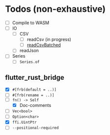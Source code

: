 # Todos (non-exhaustive)

- [ ] Compile to WASM
- [ ] IO
  - [ ] CSV
    - [ ] readCsv (in progress)
    - [ ] [readCsvBatched](https://pola-rs.github.io/polars/py-polars/html/reference/api/polars.read_csv_batched.html#polars.read_csv_batched)
  - [ ] readJson
- [ ] Series
  - [ ] `Series.of`

## flutter_rust_bridge

- [x] `#[frb(default = ..)]`
- [ ] `#[frb(rename = ..)]`
- [ ] `fn() -> Self`
  - [x] Doc-comments
- [ ] `Vec<bool>`
- [ ] `Option<char>`
- [x] `ffi.UintPtr`
- [ ] `--positional-required`